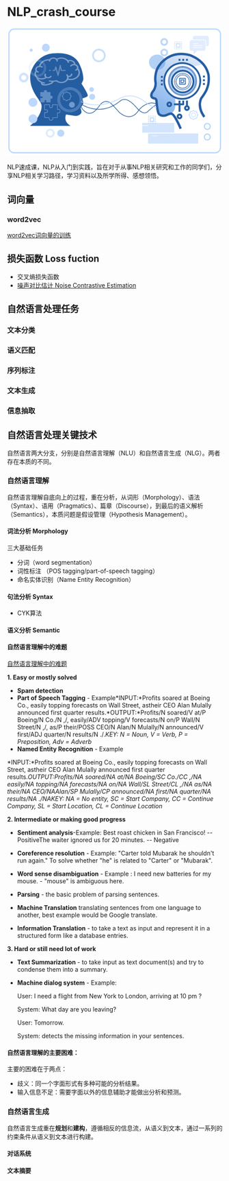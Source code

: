 # NLP_crash_course

<div align="center">
	<img src="./Images/NLP.png" alt="Natural Language Processing">
</div>



NLP速成课，NLP从入门到实践，旨在对于从事NLP相关研究和工作的同学们，分享NLP相关学习路径，学习资料以及所学所得、感想领悟。


## 词向量
### word2vec
[word2vec词向量的训练](https://github.com/CHNcreater/NLP_crash_course/blob/main/Word%20Embedding/Word2Vec/word2vec_gensim.md)


## 损失函数 Loss fuction

* 交叉熵损失函数
* [噪声对比估计 Noise Contrastive Estimation](https://github.com/CHNcreater/NLP_crash_course/blob/main/Loss%20Function/Noise%20Contrastive%20Estimation.md)

## 自然语言处理任务

### 文本分类



### 语义匹配



### 序列标注



### 文本生成



### 信息抽取



## 自然语言处理关键技术

自然语言两大分支，分别是自然语言理解（NLU）和自然语言生成（NLG）。两者存在本质的不同。

### 自然语言理解

自然语言理解自底向上的过程，重在分析，从词形（Morphology）、语法（Syntax）、语用（Pragmatics）、篇章（Discourse），到最后的语义解析（Semantics），本质问题是假设管理（Hypothesis Management）。

#### 词法分析 Morphology

三大基础任务

* 分词（word segmentation）
* 词性标注 （POS tagging/part-of-speech tagging）
* 命名实体识别（Name Entity Recognition）

#### 句法分析 Syntax

* CYK算法

#### 语义分析 Semantic



#### 自然语言理解中的难题

[自然语言理解中的难题](https://www.quora.com/What-are-the-major-open-problems-in-natural-language-understanding)

**1. Easy or mostly solved**

- **Spam detection**
- **Part of Speech Tagging** - Example*INPUT:*Profits soared at Boeing Co., easily topping forecasts on Wall Street, astheir CEO Alan Mulally announced first quarter results.*OUTPUT:*Profits/N soared/V at/P Boeing/N Co./N ,/, easily/ADV topping/V forecasts/N on/P Wall/N Street/N ,/, as/P their/POSS CEO/N Alan/N Mulally/N announced/V first/ADJ quarter/N results/N ./.*KEY: N = Noun, V = Verb, P = Preposition, Adv = Adverb*
- **Named Entity Recognition** - Example

*INPUT:*Profits soared at Boeing Co., easily topping forecasts on Wall Street, astheir CEO Alan Mulally announced first quarter results.*OUTPUT:*Profits/NA soared/NA at/NA Boeing/SC Co./CC ,/NA easily/NA topping/NA forecasts/NA on/NA Wall/SL Street/CL ,/NA as/NA their/NA CEO/NAAlan/SP Mulally/CP announced/NA first/NA quarter/NA results/NA ./NA*KEY: NA = No entity, SC = Start Company, CC = Continue Company, SL = Start Location, CL = Continue Location*

**2. Intermediate or making good progress**

- **Sentiment analysis**-Example: Best roast chicken in San Francisco! -- PositiveThe waiter ignored us for 20 minutes. -- Negative

- **Coreference resolution** - Example: "Carter told Mubarak he shouldn't run again." To solve whether "he" is related to "Carter" or "Mubarak".
- **Word sense disambiguation** - Example : I need new batteries for my mouse. - "mouse" is ambiguous here.

- **Parsing** - the basic problem of parsing sentences.
- **Machine Translation** translating sentences from one language to another, best example would be Google translate.
- **Information Translation** - to take a text as input and represent it in a structured form like a database entries.

**3. Hard or still need lot of work**

- **Text Summarization** - to take input as text document(s) and try to condense them into a summary.

- **Machine dialog system** - Example:

  User: I need a flight from New York to London, arriving at 10 pm ?

  System: What day are you leaving?

  User: Tomorrow.

  System: detects the missing information in your sentences.

#### 自然语言理解的主要困难：

主要的困难在于两点：

* 歧义：同一个字面形式有多种可能的分析结果。
* 输入信息不足：需要字面以外的信息辅助才能做出分析和预测。

### 自然语言生成

自然语言生成重在**规划**和**建构**，遵循相反的信息流，从语义到文本，通过一系列的约束条件从语义到文本进行构建。

#### 对话系统



#### 文本摘要

